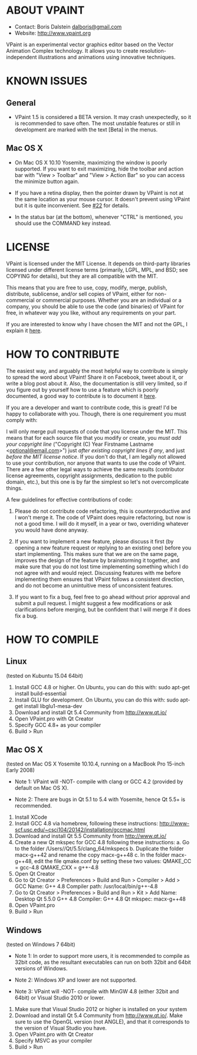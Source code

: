 #  ABOUT VPAINT

- Contact: Boris Dalstein <dalboris@gmail.com>
- Website: http://www.vpaint.org

VPaint is an experimental vector graphics editor based on the
Vector Animation Complex technology. It allows you to create
resolution-independent illustrations and animations using 
innovative techniques.

# KNOWN ISSUES

## General

- VPaint 1.5 is considered a BETA version. It may crash unexpectedly, so it is recommended to save often. The most unstable features or still in development are marked with the text [Beta] in the menus.

## Mac OS X

- On Mac OS X 10.10 Yosemite, maximizing the window is poorly supported. If you want to exit maximizing, hide the toolbar and action bar with "View > Toolbar" and "View > Action Bar" so you can access the minimize button again.

- If you have a retina display, then the pointer drawn by VPaint is not at the same location as your mouse cursor. It doesn't prevent using VPaint but it is quite inconvenient. See [#22](https://github.com/dalboris/vpaint/issues/22) for details.

- In the status bar (at the bottom), whenever "CTRL" is mentioned, you should use the COMMAND key instead. 


#  LICENSE

VPaint is licensed under the MIT License. It depends on third-party libraries licensed under different license terms (primarily, LGPL, MPL, and BSD; see COPYING for details), but they are all compatible with the MIT. 

This means that you are free to use, copy, modify, merge, publish, distribute, sublicense, and/or sell copies of VPaint, either for non-commercial or commercial purposes. Whether you are an individual or a company, you should be able to use the code (and binaries) of VPaint for free, in whatever way you like, without any requirements on your part. 

If you are interested to know why I have chosen the MIT and not the GPL, I explain it [here](https://github.com/dalboris/vpaint/wiki/Why-the-MIT-license%3F).

# HOW TO CONTRIBUTE

The easiest way, and arguably the most helpful way to contribute is simply to spread the word about VPaint! Share it on Facebook, tweet about it, or write a blog post about it. Also, the documentation is still very limited, so if you figure out by yourself how to use a feature which is poorly documented, a good way to contribute is to document it [here](https://github.com/dalboris/vpaint/wiki/Documentation).

If you are a developer and want to contribute code, this is great! I'd be happy to collaborate with you. Though, there is one requirement you must comply with:

I will only merge pull requests of code that you license under the MIT. This means that for each source file that you modify or create, you *must add your copyright line* ("Copyright (C) Year Firstname Lastname \<optional@email.com\>") just *after existing copyright lines if any*, and just *before the MIT license notice*. If you don't do that, I am legally not allowed to use your contribution, nor anyone that wants to use the code of VPaint. There are a few other legal ways to achieve the same results (contributor license agreements, copyright assignments, dedication to the public domain, etc.), but this one is by far the simplest so let's not overcomplicate things.

A few guidelines for effective contributions of code:

1. Please do not contribute code refactoring, this is counterproductive and I won't merge it. The code of VPaint does require refactoring, but now is not a good time. I will do it myself, in a year or two, overriding whatever you would have done anyway.

2. If you want to implement a new feature, please discuss it first (by opening a new feature request or replying to an existing one) before you start implementing. This makes sure that we are on the same page, improves the design of the feature by brainstorming it together, and make sure that you do not lost time implementing something which I do not agree with and would reject. Discussing features with me before implementing them ensures that VPaint follows a consistent direction, and do not become an unintuitive mess of unconsistent features. 

3. If you want to fix a bug, feel free to go ahead without prior approval and submit a pull request. I might suggest a few modifications or ask clarifications before merging, but be confident that I will merge if it does fix a bug.


# HOW TO COMPILE

## Linux

(tested on Kubuntu 15.04 64bit)

1. Install GCC 4.8 or higher. On Ubuntu, you can do this with:
     sudo apt-get install build-essential
2. Install GLU for development. On Ubuntu, you can do this with:
     sudo apt-get install libglu1-mesa-dev
3. Download and install Qt 5.4 Community from http://www.qt.io/
4. Open VPaint.pro with Qt Creator
5. Specify GCC 4.8+ as your compiler
6. Build > Run


## Mac OS X

(tested on Mac OS X Yosemite 10.10.4, running on a MacBook Pro 15-inch Early 2008)

- Note 1: VPaint will -NOT- compile with clang or GCC 4.2 (provided by default on Mac OS X).

- Note 2: There are bugs in Qt 5.1 to 5.4 with Yosemite, hence Qt 5.5+ is recommended.

1. Install XCode
2. Install GCC 4.8 via homebrew, following these instructions:
     http://www-scf.usc.edu/~csci104/20142/installation/gccmac.html
3. Download and install Qt 5.5 Community from http://www.qt.io/
4. Create a new Qt mkspec for GCC 4.8 following these instructions:
    a. Go to the folder /Users/<username>/Qt/5.5/clang_64/mkspecs
    b. Duplicate the folder macx-g++42 and rename the copy macx-g++48
    c. In the folder macx-g++48, edit the file qmake.conf by setting these two values:
        QMAKE_CC  = gcc-4.8
        QMAKE_CXX = g++-4.8
5. Open Qt Creator
6. Go to Qt Creator > Preferences > Build and Run > Compiler > Add > GCC
    Name: G++ 4.8
    Compiler path: /usr/local/bin/g++-4.8
7. Go to Qt Creator > Preferences > Build and Run > Kit > Add
    Name: Desktop Qt 5.5.0 G++ 4.8
    Compiler: G++ 4.8
    Qt mkspec: macx-g++48
8. Open VPaint.pro
9. Build > Run


## Windows

(tested on Windows 7 64bit)

- Note 1: In order to support more users, it is recommended to compile as 32bit code, as
          the resultant executables can run on both 32bit and 64bit versions of Windows.

- Note 2: Windows XP and lower are not supported.

- Note 3: VPaint will -NOT- compile with MinGW 4.8 (either 32bit and 64bit)
        or Visual Studio 2010 or lower.

1. Make sure that Visual Studio 2012 or higher is installed on your system
2. Download and install Qt 5.4 Community from http://www.qt.io/.  Make
   sure to use the OpenGL version (not ANGLE), and that it corresponds to
   the version of Visual Studio you have.
3. Open VPaint.pro with Qt Creator
4. Specify MSVC as your compiler
5. Build > Run
